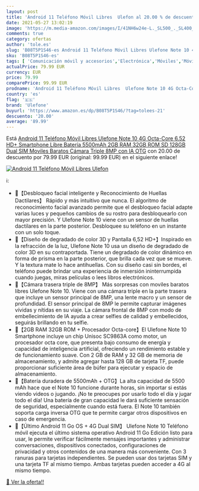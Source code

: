 ```yaml
---
layout: post
title: 'Android 11 Teléfono Móvil Libres  Ulefon al 20.00 % de descuento'
date: 2021-05-27 13:02:19
image: 'https://m.media-amazon.com/images/I/41NH6w24e-L._SL500_._SL400_.jpg'
comments: true
category: ofertas
author: 'tole.es'
slug: 'B08T5P1S46-es Android 11 Teléfono Móvil Libres Ulefone Note 10 4G Octa-...'
sku: 'B08T5P1S46-es'
tags: [ 'Comunicación móvil y accesorios','Electrónica','Móviles','Móviles y smartphones libres','android','ulefone', ]
actualPrice: 79.99 EUR
currency: EUR
price: 79.99
comparePrice: 99.99 EUR
prodname: 'Android 11 Teléfono Móvil Libres  Ulefone Note 10 4G Octa-Core 6.52   HD+ Smartphone Libre  Batería 5500mAh  2GB RAM 32GB ROM  SD 128GB  Dual SIM Moviles Baratos  Cámara Triple 8MP con IA  OTG'
country: 'es'
flag: '🇪🇸'
brand: 'Ulefone'
buyurl: 'https://www.amazon.es/dp/B08T5P1S46/?tag=tolees-21'
descuento: '20.00'
average: '89.99'
---
```


Está [Android 11 Teléfono Móvil Libres  Ulefone Note 10 4G Octa-Core 6.52   HD+ Smartphone Libre  Batería 5500mAh  2GB RAM 32GB ROM  SD 128GB  Dual SIM Moviles Baratos  Cámara Triple 8MP con IA  OTG](https://www.amazon.es/dp/B08T5P1S46/?tag=tolees-21) con 20.00 de descuento por 79.99 EUR (original: 99.99 EUR) en el siguiente enlace!

[![Android 11 Teléfono Móvil Libres  Ulefon](https://m.media-amazon.com/images/I/41NH6w24e-L._SL500_._SL400_.jpg)](https://www.amazon.es/dp/B08T5P1S46/?tag=tolees-21)

ℹ️:

- 🍎【Desbloqueo facial inteligente y Reconocimiento de Huellas Dactilares】 Rápido y más intuitivo que nunca. El algoritmo de reconocimiento facial avanzado permite que el desbloqueo facial adapte varias luces y pequeños cambios de su rostro para desbloquearlo con mayor precisión. Y Ulefone Note 10 viene con un sensor de huellas dactilares en la parte posterior. Desbloquee su teléfono en un instante con un solo toque.
- 🍎【Diseño de degradado de color 3D y Pantalla 6,52 HD+】Inspirado en la refracción de la luz, Ulefone Note 10 usa un diseño de degradado de color 3D en su contraportada. Tiene un degradado de color dinámico en forma de prisma en la parte posterior, que brilla cada vez que se mueve. Y la textura mate lo hace antihuellas. Con su diseño casi sin bordes, el teléfono puede brindar una experiencia de inmersión ininterrumpida cuando juegas, miras películas o lees libros electrónicos.
- 🍎【Cámara trasera triple de 8MP】 Más sorpresas con moviles baratos libres Ulefone Note 10. Viene con una cámara triple en la parte trasera que incluye un sensor principal de 8MP, una lente macro y un sensor de profundidad. El sensor principal de 8MP le permite capturar imágenes vívidas y nítidas en su viaje. La cámara frontal de 8MP con modo de embellecimiento de IA ayuda a crear selfies de calidad y embellecidos, seguirás brillando en tu selfie.
- 🍎【2GB RAM 32GB ROM + Procesador Octa-core】El Ulefone Note 10 Smartphone incluye un chip Unisoc SC9863A como motor, un procesador octa core, que presenta bajo consumo de energía y capacidad de inteligencia artificial, ofreciendo un rendimiento estable y de funcionamiento suave. Con 2 GB de RAM y 32 GB de memoria de almacenamiento, y admite agregar hasta 128 GB de tarjeta TF, puede proporcionar suficiente área de búfer para ejecutar y espacio de almacenamiento.
- 🍎【Batería duradera de 5500mAh + OTG】La alta capacidad de 5500 mAh hace que el Note 10 funcione durante horas, sin importar si estás viendo videos o jugando. ¡No te preocupes por usarlo todo el día y jugar todo el día! Una batería de gran capacidad le dará suficiente sensación de seguridad, especialmente cuando está fuera. El Note 10 también soporta carga inversa OTG que te permite cargar otros dispositivos en caso de emergencia.
- 🍎【Último Android 11 Go OS + 4G Dual SIM】 Ulefone Note 10 Teléfono móvil ejecuta el último sistema operativo Android 11 Go Edición listo para usar, le permite verificar fácilmente mensajes importantes y administrar conversaciones, dispositivos conectados, configuraciones de privacidad y otros contenidos de una manera más conveniente. Con 3 ranuras para tarjetas independientes. Se pueden usar dos tarjetas SIM y una tarjeta TF al mismo tiempo. Ambas tarjetas pueden acceder a 4G al mismo tiempo.

[🛒 Ver la oferta!!](https://www.amazon.es/dp/B08T5P1S46/?tag=tolees-21)
